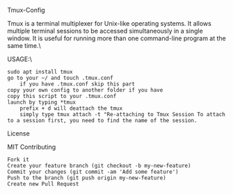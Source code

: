 Tmux-Config

Tmux is a terminal multiplexer for Unix-like operating systems. It allows multiple terminal sessions to be accessed simultaneously in a single window. It is useful for running more than one command-line program at the same time.\

USAGE:\

    sudo apt install tmux
    go to your ~/ and touch .tmux.conf
        if you have .tmux.conf skip this part
    copy your own config to another folder if you have
    copy this script to your .tmux.conf
    launch by typing *tmux 
        prefix + d will deattach the tmux
        simply type tmux attach -t "Re-attaching to Tmux Session To attach to a session first, you need to find the name of the session.

License

MIT
Contributing

    Fork it
    Create your feature branch (git checkout -b my-new-feature)
    Commit your changes (git commit -am 'Add some feature')
    Push to the branch (git push origin my-new-feature)
    Create new Pull Request
